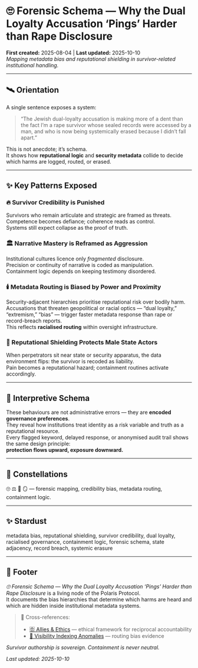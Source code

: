 # 🙄 Forensic Schema — Why the Dual Loyalty Accusation ‘Pings’ Harder than Rape Disclosure  
**First created:** 2025-08-04  |  **Last updated:** 2025-10-10  
*Mapping metadata bias and reputational shielding in survivor-related institutional handling.*

---

## 🛰️ Orientation  
A single sentence exposes a system:

> “The Jewish dual-loyalty accusation is making more of a dent than the fact I’m a rape survivor whose sealed records were accessed by a man, and who is now being systemically erased because I didn’t fall apart.”

This is not anecdote; it’s schema.  
It shows how **reputational logic** and **security metadata** collide to decide which harms are logged, routed, or erased.

---

## ✨ Key Patterns Exposed  

### 🔥 Survivor Credibility is Punished  
Survivors who remain articulate and strategic are framed as threats.  
Competence becomes defiance; coherence reads as control.  
Systems still expect collapse as the proof of truth.

### 🏛️ Narrative Mastery is Reframed as Aggression  
Institutional cultures licence only *fragmented* disclosure.  
Precision or continuity of narrative is coded as manipulation.  
Containment logic depends on keeping testimony disordered.

### 🕯️ Metadata Routing is Biased by Power and Proximity  
Security-adjacent hierarchies prioritise reputational risk over bodily harm.  
Accusations that threaten geopolitical or racial optics — “dual loyalty,” “extremism,” “bias” — trigger faster metadata response than rape or record-breach reports.  
This reflects **racialised routing** within oversight infrastructure.

### 🐍 Reputational Shielding Protects Male State Actors  
When perpetrators sit near state or security apparatus, the data environment flips: the survivor is recoded as liability.  
Pain becomes a reputational hazard; containment routines activate accordingly.

---

## 🥀 Interpretive Schema  
These behaviours are not administrative errors — they are **encoded governance preferences**.  
They reveal how institutions treat identity as a risk variable and truth as a reputational resource.  
Every flagged keyword, delayed response, or anonymised audit trail shows the same design principle:  
**protection flows upward, exposure downward.**

---

## 🌌 Constellations  
🙄 ⚖️ 🧩 🪞 — forensic mapping, credibility bias, metadata routing, containment logic.

---

## ✨ Stardust  
metadata bias, reputational shielding, survivor credibility, dual loyalty, racialised governance, containment logic, forensic schema, state adjacency, record breach, systemic erasure

---

## 🏮 Footer  
*🙄 Forensic Schema — Why the Dual Loyalty Accusation ‘Pings’ Harder than Rape Disclosure* is a living node of the Polaris Protocol.  
It documents the bias hierarchies that determine which harms are heard and which are hidden inside institutional metadata systems.

> 📡 Cross-references:
> 
>  - [🈴 Allies & Ethics](../🈴_Allies_And_Ethics/README.md) — ethical framework for reciprocal accountability  
>  - [🔮 Visibility Indexing Anomalies](../../Suppression_Layers/🔮_Visibility_Indexing_Anomalies/README.md) — routing bias evidence  
  

*Survivor authorship is sovereign. Containment is never neutral.*  

_Last updated: 2025-10-10_
